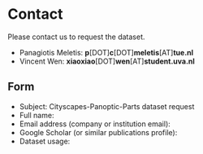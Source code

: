 # Contact

Please contact us to request the dataset.

* Panagiotis Meletis: **p**[DOT]**c**[DOT]**meletis**[AT]**tue.nl**
* Vincent Wen: **xiaoxiao**[DOT]**wen**[AT]**student.uva.nl**

## Form

* Subject: Cityscapes-Panoptic-Parts dataset request
* Full name:
* Email address (company or institution email):
* Google Scholar (or similar publications profile):
* Dataset usage:

